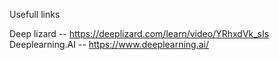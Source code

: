Usefull links 

Deep lizard      --  https://deeplizard.com/learn/video/YRhxdVk_sIs
Deeplearning.AI  --  https://www.deeplearning.ai/
